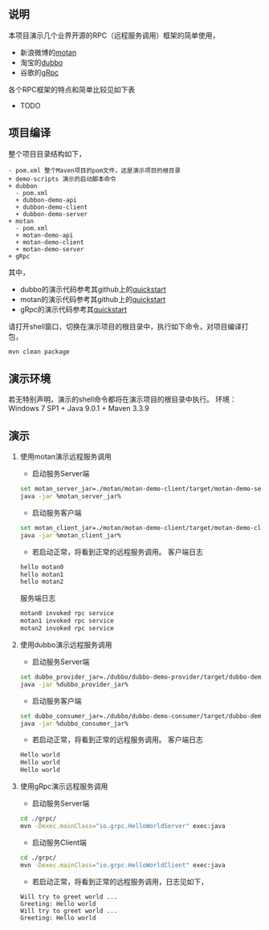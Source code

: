 
## 说明

本项目演示几个业界开源的RPC（远程服务调用）框架的简单使用，
- 新浪微博的[motan](https://github.com/weibocom/motan)
- 淘宝的[dubbo](http://dubbo.io)
- 谷歌的[gRpc](https://grpc.io/)

各个RPC框架的特点和简单比较见如下表
- TODO



## 项目编译
整个项目目录结构如下，
```
- pom.xml 整个Maven项目的pom文件，这是演示项目的根目录
+ demo-scripts 演示的启动脚本命令
+ dubbon
  - pom.xml
  + dubbon-demo-api
  + dubbon-demo-client
  + dubbon-demo-server
+ motan
  - pom.xml
  + motan-demo-api
  + motan-demo-client
  + motan-demo-server
+ gRpc
```

其中，
- dubbo的演示代码参考其github上的[quickstart](https://dubbo.gitbooks.io/dubbo-user-book/content/quick-start.html)
- motan的演示代码参考其github上的[quickstart](https://github.com/weibocom/motan/wiki/en_quickstart)
- gRpc的演示代码参考其[quickstart](https://grpc.io/docs/quickstart/java.html)

请打开shell窗口，切换在演示项目的根目录中，执行如下命令，对项目编译打包，
``` bash
mvn clean package
```

## 演示环境

若无特别声明，演示的shell命令都将在演示项目的根目录中执行。
环境：Windows 7 SP1 + Java 9.0.1 + Maven 3.3.9

## 演示

1. 使用motan演示远程服务调用

   * 启动服务Server端
   ``` bash
   set motan_server_jar=./motan/motan-demo-client/target/motan-demo-server-1.0-SNAPSHOT.jar
   java -jar %motan_server_jar%
   ```
   * 启动服务客户端
   ``` bash
   set motan_client_jar=./motan/motan-demo-client/target/motan-demo-client-1.0-SNAPSHOT.jar
   java -jar %motan_client_jar%
   ```
   * 若启动正常，将看到正常的远程服务调用。
   客户端日志
   ``` bash
   hello motan0
   hello motan1
   hello motan2
   ```
   服务端日志
   ``` bash
   motan0 invoked rpc service
   motan1 invoked rpc service
   motan2 invoked rpc service
   ```

2. 使用dubbo演示远程服务调用
   * 启动服务Server端
   ``` bash
   set dubbo_provider_jar=./dubbo/dubbo-demo-provider/target/dubbo-demo-provider-1.0-SNAPSHOT.jar
   java -jar %dubbo_provider_jar%
   ```
   * 启动服务客户端
   ``` bash
   set dubbo_consumer_jar=./dubbo/dubbo-demo-consumer/target/dubbo-demo-consumer-1.0-SNAPSHOT.jar
   java -jar %dubbo_consumer_jar%
   ```
   * 若启动正常，将看到正常的远程服务调用。
   客户端日志
   ``` bash
   Hello world
   Hello world
   Hello world
   ```

3. 使用gRpc演示远程服务调用
   * 启动服务Server端
   ``` bash
   cd ./grpc/
   mvn -Dexec.mainClass="io.grpc.HelloWorldServer" exec:java
   ```
   * 启动服务Client端
   ``` bash
   cd ./grpc/
   mvn -Dexec.mainClass="io.grpc.HelloWorldClient" exec:java
   ```
   * 若启动正常，将看到正常的远程服务调用，日志见如下，
   ```
   Will try to greet world ...
   Greeting: Hello world
   Will try to greet world ...
   Greeting: Hello world
   ```
